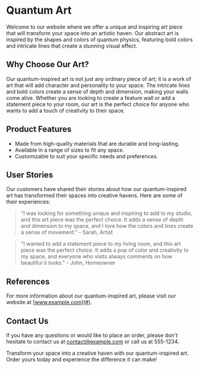 <!--font:Barlow Condensed-->

# Quantum Art

Welcome to our website where we offer a unique and inspiring art piece that will transform your space into an artistic haven. Our abstract art is inspired by the shapes and colors of quantum physics, featuring bold colors and intricate lines that create a stunning visual effect.

## Why Choose Our Art?

Our quantum-inspired art is not just any ordinary piece of art; it is a work of art that will add character and personality to your space. The intricate lines and bold colors create a sense of depth and dimension, making your walls come alive. Whether you are looking to create a feature wall or add a statement piece to your room, our art is the perfect choice for anyone who wants to add a touch of creativity to their space.

## Product Features

-   Made from high-quality materials that are durable and long-lasting.
-   Available in a range of sizes to fit any space.
-   Customizable to suit your specific needs and preferences.

## User Stories

Our customers have shared their stories about how our quantum-inspired art has transformed their spaces into creative havens. Here are some of their experiences:

> "I was looking for something unique and inspiring to add to my studio, and this art piece was the perfect choice. It adds a sense of depth and dimension to my space, and I love how the colors and lines create a sense of movement." - Sarah, Artist

> "I wanted to add a statement piece to my living room, and this art piece was the perfect choice. It adds a pop of color and creativity to my space, and everyone who visits always comments on how beautiful it looks." - John, Homeowner

## References

For more information about our quantum-inspired art, please visit our website at [www.example.com](#).

## Contact Us

If you have any questions or would like to place an order, please don't hesitate to contact us at [contact@example.com](#) or call us at 555-1234.

Transform your space into a creative haven with our quantum-inspired art. Order yours today and experience the difference it can make!

<!--

Write me content for website with wallpaper which alt text is:

"An abstract wallpaper inspired by the shapes and colors of quantum physics, with bold colors and intricate lines."

The name/title of the page should not be 1:1 copy of the alt text but rather a real content of the website which is using this wallpaper.

- Use markdown format
- Start with heading
- Heading should be short and concise
- The content should look like a real website
- The website should not be about the wallpaper, wallpaper is just a related background
- Heading should be contain work "wallpaper" or "background"
- Include real sections like references, contact, user stories, etc. use things relevant to the page purpose.
- Feel free to use structure like headings, bullets, numbering, blockquotes, paragraphs, horizontal lines, etc.
- You can use formatting like bold or _italic_
- You can include UTF-8 emojis
- Links should be only #hash anchors (and you can refer to the document itself)
- Do not include images


---


# Quantum-Inspired Wallpaper for Your Creative Space

Welcome to our website where we offer a unique and inspiring wallpaper that will transform your space into an artistic haven. Our abstract wallpaper is inspired by the shapes and colors of quantum physics, featuring bold colors and intricate lines that create a stunning visual effect.

## Why Choose Our Wallpaper?

Our quantum-inspired wallpaper is not just any ordinary wallpaper; it is a work of art that will add character and personality to your space. The intricate lines and bold colors create a sense of depth and dimension, making your walls come alive. Whether you are looking to create a feature wall or cover an entire room, our wallpaper is the perfect choice for anyone who wants to add a touch of creativity to their space.

## Product Features

- Made from high-quality materials that are durable and long-lasting.
- Easy to install and remove, with no mess or fuss.
- Available in a range of sizes to fit any space.
- Customizable to suit your specific needs and preferences.

## User Stories

Our customers have shared their stories about how our quantum-inspired wallpaper has transformed their spaces into creative havens. Here are some of their experiences:

> "I was looking for something unique and inspiring to add to my studio, and this wallpaper was the perfect choice. It adds a sense of depth and dimension to my space, and I love how the colors and lines create a sense of movement." - Sarah, Artist

> "I wanted to create a feature wall in my living room, and this wallpaper was the perfect choice. It adds a pop of color and creativity to my space, and everyone who visits always comments on how beautiful it looks." - John, Homeowner

## References

For more information about our quantum-inspired wallpaper, please visit our website at [www.example.com](#).

## Contact Us

If you have any questions or would like to place an order, please don't hesitate to contact us at [contact@example.com](#) or call us at 555-1234.

Transform your space into a creative haven with our quantum-inspired wallpaper. Order yours today and experience the difference it can make!


---


Heading should not include word "wallpaper". The website should not be about the wallpaper itself, wallpaper is just a related background, rewrite whole content.


---


# Elevate Your Space with Quantum-Inspired Art

Welcome to our website where we offer a unique and inspiring art piece that will transform your space into an artistic haven. Our abstract art is inspired by the shapes and colors of quantum physics, featuring bold colors and intricate lines that create a stunning visual effect.

## Why Choose Our Art?

Our quantum-inspired art is not just any ordinary piece of art; it is a work of art that will add character and personality to your space. The intricate lines and bold colors create a sense of depth and dimension, making your walls come alive. Whether you are looking to create a feature wall or add a statement piece to your room, our art is the perfect choice for anyone who wants to add a touch of creativity to their space.

## Product Features

- Made from high-quality materials that are durable and long-lasting.
- Available in a range of sizes to fit any space.
- Customizable to suit your specific needs and preferences.

## User Stories

Our customers have shared their stories about how our quantum-inspired art has transformed their spaces into creative havens. Here are some of their experiences:

> "I was looking for something unique and inspiring to add to my studio, and this art piece was the perfect choice. It adds a sense of depth and dimension to my space, and I love how the colors and lines create a sense of movement." - Sarah, Artist

> "I wanted to add a statement piece to my living room, and this art piece was the perfect choice. It adds a pop of color and creativity to my space, and everyone who visits always comments on how beautiful it looks." - John, Homeowner

## References

For more information about our quantum-inspired art, please visit our website at [www.example.com](#).

## Contact Us

If you have any questions or would like to place an order, please don't hesitate to contact us at [contact@example.com](#) or call us at 555-1234.

Transform your space into a creative haven with our quantum-inspired art. Order yours today and experience the difference it can make!

-->
